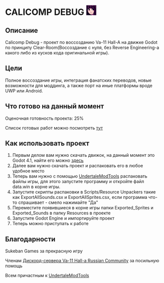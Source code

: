 # CALICOMP DEBUG ![logo](https://github.com/APAmk2/Calicomp_Debug/raw/master/icon.png "Anna is watching you!")
## Описание ##
Calicomp Debug - проект по воссозданию Va-11 Hall-A на движке Godot по принципу Clear-Room(Воссоздание с нуля, без Reverse Engineering-а какого либо из кусков кода оригинальной игры).
## Цели ##
Полное воссоздание игры, интеграция фанатских переводов, новые возможности для моддинга, а также порт на иные платформы вроде UWP или Android.
## Что готово на данный момент ##
Оценочная готовность проекта: 25% 

Список готовых работ можно посмотреть [тут](https://github.com/APAmk2/Calicomp_Debug/blob/master/whats_done.md)
## Как использовать проект ##
1. Первым делом вам нужно скачать движок, на данный момент это Godot 4.1, найти его можно [здесь](https://github.com/godotengine/godot/releases/tag/4.1.1-stable)
2. Далее вам нужно скачать проект и распаковать его в любое удобное место
3. Теперь вам нужно с помощью [UndertaleModTools](https://github.com/krzys-h/UndertaleModTool/releases) распаковать файлы игры, для этого запустите программу и откройте файл data.win в корне игры.
4. Запустите скрипты распаковки в Scripts/Resource Unpackers такие как ExportAllSounds.csx и ExportAllSprites.csx, если программа что-то спрашивает - смело нажимайте "Да"
5. Переместите появившиеся в корне игры папки Exported_Sprites и Exported_Sounds в папку Resources в проекте
6. Запустите Godot Engine и импортируйте проект
7. Теперь можно приступать к работе
## Благодарности ##
Sukeban Games за прекрасную игру

Членам [Дискорд-сервера Va-11 Hall-a Russian Community](https://discord.gg/7r4dH4h) за посильную помощь 

Всем причастным к [UndertaleModTools](https://github.com/krzys-h/UndertaleModTool)
